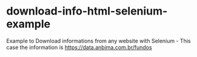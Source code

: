 # download-info-html-selenium-example
Example to Download informations from any website with Selenium - This case the information is https://data.anbima.com.br/fundos
